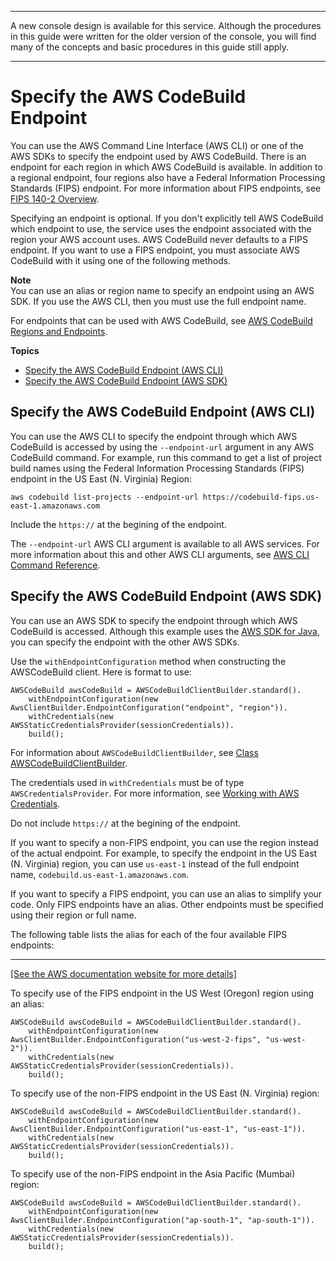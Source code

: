 --------

A new console design is available for this service\. Although the procedures in this guide were written for the older version of the console, you will find many of the concepts and basic procedures in this guide still apply\.

--------

# Specify the AWS CodeBuild Endpoint<a name="endpoint-specify"></a>

 You can use the AWS Command Line Interface \(AWS CLI\) or one of the AWS SDKs to specify the endpoint used by AWS CodeBuild\. There is an endpoint for each region in which AWS CodeBuild is available\. In addition to a regional endpoint, four regions also have a Federal Information Processing Standards \(FIPS\) endpoint\. For more information about FIPS endpoints, see [FIPS 140\-2 Overview](https://aws.amazon.com/compliance/fips/)\. 

 Specifying an endpoint is optional\. If you don't explicitly tell AWS CodeBuild which endpoint to use, the service uses the endpoint associated with the region your AWS account uses\. AWS CodeBuild never defaults to a FIPS endpoint\. If you want to use a FIPS endpoint, you must associate AWS CodeBuild with it using one of the following methods\. 

**Note**  
 You can use an alias or region name to specify an endpoint using an AWS SDK\. If you use the AWS CLI, then you must use the full endpoint name\. 

 For endpoints that can be used with AWS CodeBuild, see [AWS CodeBuild Regions and Endpoints](https://docs.aws.amazon.com/general/latest/gr/rande.html#codebuild_region)\. 

**Topics**
+ [Specify the AWS CodeBuild Endpoint \(AWS CLI\)](#endpoint-specify-cli)
+ [Specify the AWS CodeBuild Endpoint \(AWS SDK\)](#endpoint-specify-sdk)

## Specify the AWS CodeBuild Endpoint \(AWS CLI\)<a name="endpoint-specify-cli"></a>

 You can use the AWS CLI to specify the endpoint through which AWS CodeBuild is accessed by using the `--endpoint-url` argument in any AWS CodeBuild command\. For example, run this command to get a list of project build names using the Federal Information Processing Standards \(FIPS\) endpoint in the US East \(N\. Virginia\) Region: 

```
aws codebuild list-projects --endpoint-url https://codebuild-fips.us-east-1.amazonaws.com
```

Include the `https://` at the begining of the endpoint\.

 The `--endpoint-url` AWS CLI argument is available to all AWS services\. For more information about this and other AWS CLI arguments, see [AWS CLI Command Reference](https://docs.aws.amazon.com/cli/latest/reference/)\. 

## Specify the AWS CodeBuild Endpoint \(AWS SDK\)<a name="endpoint-specify-sdk"></a>

 You can use an AWS SDK to specify the endpoint through which AWS CodeBuild is accessed\. Although this example uses the [AWS SDK for Java](https://aws.amazon.com/sdk-for-java/), you can specify the endpoint with the other AWS SDKs\. 

 Use the `withEndpointConfiguration` method when constructing the AWSCodeBuild client\. Here is format to use: 

```
AWSCodeBuild awsCodeBuild = AWSCodeBuildClientBuilder.standard().
    withEndpointConfiguration(new AwsClientBuilder.EndpointConfiguration("endpoint", "region")).
    withCredentials(new AWSStaticCredentialsProvider(sessionCredentials)).
    build();
```

 For information about `AWSCodeBuildClientBuilder`, see [Class AWSCodeBuildClientBuilder](https://docs.aws.amazon.com/AWSJavaSDK/latest/javadoc/services/codebuild/AWSCodeBuildClientBuilder.html)\. 

 The credentials used in `withCredentials` must be of type `AWSCredentialsProvider`\. For more information, see [Working with AWS Credentials](https://docs.aws.amazon.com/sdk-for-java/v1/developer-guide/credentials.html)\. 

 Do not include `https://` at the begining of the endpoint\.

 If you want to specify a non\-FIPS endpoint, you can use the region instead of the actual endpoint\. For example, to specify the endpoint in the US East \(N\. Virginia\) region, you can use `us-east-1` instead of the full endpoint name, `codebuild.us-east-1.amazonaws.com`\. 

If you want to specify a FIPS endpoint, you can use an alias to simplify your code\. Only FIPS endpoints have an alias\. Other endpoints must be specified using their region or full name\. 

The following table lists the alias for each of the four available FIPS endpoints:


****  
[\[See the AWS documentation website for more details\]](http://docs.aws.amazon.com/codebuild/latest/userguide/endpoint-specify.html)

 To specify use of the FIPS endpoint in the US West \(Oregon\) region using an alias: 

```
AWSCodeBuild awsCodeBuild = AWSCodeBuildClientBuilder.standard().
    withEndpointConfiguration(new AwsClientBuilder.EndpointConfiguration("us-west-2-fips", "us-west-2")).
    withCredentials(new AWSStaticCredentialsProvider(sessionCredentials)).
    build();
```

 To specify use of the non\-FIPS endpoint in the US East \(N\. Virginia\) region: 

```
AWSCodeBuild awsCodeBuild = AWSCodeBuildClientBuilder.standard().
    withEndpointConfiguration(new AwsClientBuilder.EndpointConfiguration("us-east-1", "us-east-1")).
    withCredentials(new AWSStaticCredentialsProvider(sessionCredentials)).
    build();
```

 To specify use of the non\-FIPS endpoint in the Asia Pacific \(Mumbai\) region: 

```
AWSCodeBuild awsCodeBuild = AWSCodeBuildClientBuilder.standard().
    withEndpointConfiguration(new AwsClientBuilder.EndpointConfiguration("ap-south-1", "ap-south-1")).
    withCredentials(new AWSStaticCredentialsProvider(sessionCredentials)).
    build();
```